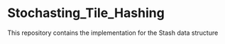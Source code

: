 # Stochasting_Tile_Hashing
This repository contains the implementation for the Stash data structure
